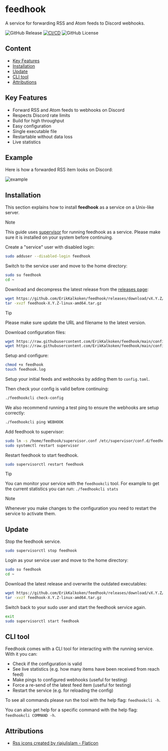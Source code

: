 # feedhook

A service for forwarding RSS and Atom feeds to Discord webhooks.

![GitHub Release](https://img.shields.io/github/v/release/ErikKalkoken/feedhook)
[![CI/CD](https://github.com/ErikKalkoken/feedhook/actions/workflows/go.yml/badge.svg)](https://github.com/ErikKalkoken/feedhook/actions/workflows/go.yml)
![GitHub License](https://img.shields.io/github/license/ErikKalkoken/feedhook)

## Content

- [Key Features](#key-features)
- [Installation](#installation)
- [Update](#update)
- [CLI tool](#cli-tool)
- [Attributions](#attributions)

## Key Features

- Forward RSS and Atom feeds to webhooks on Discord
- Respects Discord rate limits
- Build for high throughput
- Easy configuration
- Single executable file
- Restartable without data loss
- Live statistics

## Example

Here is how a forwarded RSS item looks on Discord:

![example](https://cdn.imgpile.com/f/s1P9K4y_xl.png)

## Installation

This section explains how to install **feedhook** as a service on a Unix-like server.

> [!NOTE]
> This guide uses [supervisor](http://supervisord.org/index.html) for running feedhook as a service. Please make sure it is installed on your system before continuing.

Create a "service" user with disabled login:

```sh
sudo adduser --disabled-login feedhook
```

Switch to the service user and move to the home directory:

```sh
sudo su feedhook
cd ~
```

Download and decompress the latest release from the [releases page](https://github.com/ErikKalkoken/feedhook/releases):

```sh
wget https://github.com/ErikKalkoken/feedhook/releases/download/vX.Y.Z/feedhook-X.Y.Z-linux-amd64.tar.gz
tar -xvzf feedhook-X.Y.Z-linux-amd64.tar.gz
```

> [!TIP]
> Please make sure update the URL and filename to the latest version.

Download configuration files:

```sh
wget https://raw.githubusercontent.com/ErikKalkoken/feedhook/main/config/supervisor.conf
wget https://raw.githubusercontent.com/ErikKalkoken/feedhook/main/config/config.toml
```

Setup and configure:

```sh
chmod +x feedhook
touch feedhook.log
```

Setup your initial feeds and webhooks by adding them to `config.toml`.

Then check your config is valid before continuing:

```sh
./feedhookcli check-config
```

We also recommend running a test ping to ensure the webhooks are setup correctly:

```sh
./feedhookcli ping WEBHOOK
```

Add feedhook to supervisor:

```sh
sudo ln -s /home/feedhook/supervisor.conf /etc/supervisor/conf.d/feedhook.conf
sudo systemctl restart supervisor
```

Restart feedhook to start feedhook.

```sh
sudo supervisorctl restart feedhook
```

> [!TIP]
> You can monitor your service with the `feedhookcli` tool. For example to get the current statistics you can run: `./feedhookcli stats`

> [!NOTE]
> Whenever you make changes to the configuration you need to restart the service to activate them.

## Update

Stop the feedhook service.

```sh
sudo supervisorctl stop feedhook
```

Login as your service user and move to the home directory:

```sh
sudo su feedhook
cd ~
```

Download the latest release and overwrite the outdated executables:

```sh
wget https://github.com/ErikKalkoken/feedhook/releases/download/vX.Y.Z/feedhook-X.Y.Z-linux-amd64.tar.gz
tar -xvzf feedhook-X.Y.Z-linux-amd64.tar.gz
```

Switch back to your sudo user and start the feedhook service again.

```sh
exit
sudo supervisorctl start feedhook
```

## CLI tool

Feedhook comes with a CLI tool for interacting with the running service. With it you can:

- Check if the configuration is valid
- See live statistics (e.g. how many items have been received from reach feed)
- Make pings to configured webhooks (useful for testing)
- Force a re-send of the latest feed item (useful for testing)
- Restart the service (e.g. for reloading the config)

To see all commands please run the tool with the help flag: `feedhookcli -h`.

You can also get help for a specific command with the help flag: `feedhookcli COMMAND -h`.

## Attributions

- [Rss icons created by riajulislam - Flaticon](https://www.flaticon.com/free-icons/rss)
